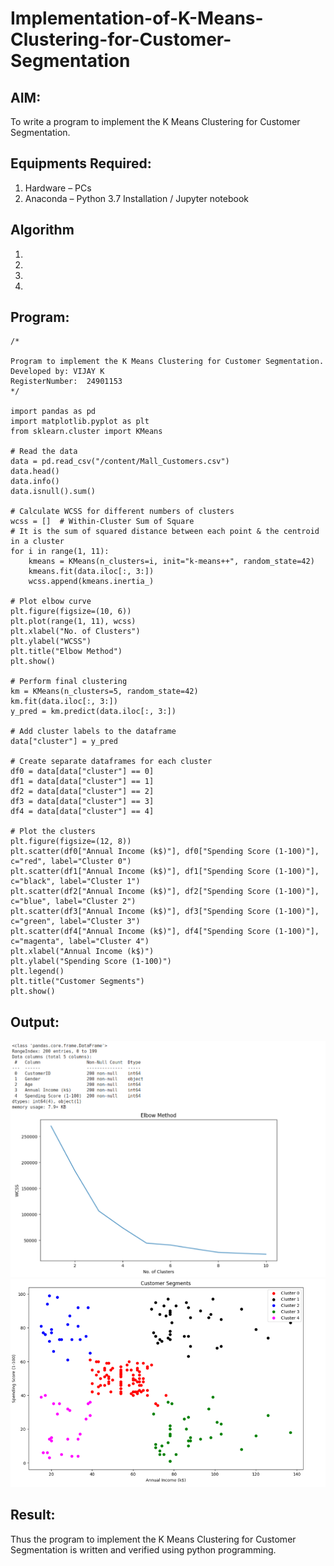 # Implementation-of-K-Means-Clustering-for-Customer-Segmentation

## AIM:
To write a program to implement the K Means Clustering for Customer Segmentation.

## Equipments Required:
1. Hardware – PCs
2. Anaconda – Python 3.7 Installation / Jupyter notebook

## Algorithm
1. 
2. 
3. 
4. 

## Program:
```
/*

Program to implement the K Means Clustering for Customer Segmentation.
Developed by: VIJAY K
RegisterNumber:  24901153
*/

import pandas as pd
import matplotlib.pyplot as plt
from sklearn.cluster import KMeans

# Read the data
data = pd.read_csv("/content/Mall_Customers.csv")
data.head()
data.info()
data.isnull().sum()

# Calculate WCSS for different numbers of clusters
wcss = []  # Within-Cluster Sum of Square
# It is the sum of squared distance between each point & the centroid in a cluster
for i in range(1, 11):
    kmeans = KMeans(n_clusters=i, init="k-means++", random_state=42)
    kmeans.fit(data.iloc[:, 3:])
    wcss.append(kmeans.inertia_)

# Plot elbow curve
plt.figure(figsize=(10, 6))
plt.plot(range(1, 11), wcss)
plt.xlabel("No. of Clusters")
plt.ylabel("WCSS")
plt.title("Elbow Method")
plt.show()

# Perform final clustering
km = KMeans(n_clusters=5, random_state=42)
km.fit(data.iloc[:, 3:])
y_pred = km.predict(data.iloc[:, 3:])

# Add cluster labels to the dataframe
data["cluster"] = y_pred

# Create separate dataframes for each cluster
df0 = data[data["cluster"] == 0]
df1 = data[data["cluster"] == 1]
df2 = data[data["cluster"] == 2]
df3 = data[data["cluster"] == 3]
df4 = data[data["cluster"] == 4]

# Plot the clusters
plt.figure(figsize=(12, 8))
plt.scatter(df0["Annual Income (k$)"], df0["Spending Score (1-100)"], c="red", label="Cluster 0")
plt.scatter(df1["Annual Income (k$)"], df1["Spending Score (1-100)"], c="black", label="Cluster 1")
plt.scatter(df2["Annual Income (k$)"], df2["Spending Score (1-100)"], c="blue", label="Cluster 2")
plt.scatter(df3["Annual Income (k$)"], df3["Spending Score (1-100)"], c="green", label="Cluster 3")
plt.scatter(df4["Annual Income (k$)"], df4["Spending Score (1-100)"], c="magenta", label="Cluster 4")
plt.xlabel("Annual Income (k$)")
plt.ylabel("Spending Score (1-100)")
plt.legend()
plt.title("Customer Segments")
plt.show()

```
## Output:
![alt text](image.png)
![alt text](image-1.png)

## Result:
Thus the program to implement the K Means Clustering for Customer Segmentation is written and verified using python programming.
